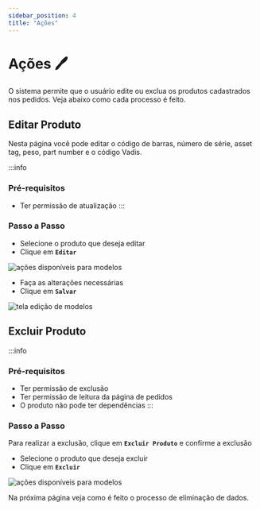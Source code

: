 ```yaml
---
sidebar_position: 4
title: "Ações"
---
```


# Ações :pen:

O sistema permite que o usuário edite ou exclua os produtos cadastrados nos pedidos. Veja abaixo como cada processo é feito.

## Editar Produto

Nesta página você pode editar o código de barras, número de série, asset tag, peso, part number e o código Vadis.

:::info

### Pré-requisitos

- Ter permissão de atualização
  :::

### Passo a Passo

- Selecione o produto que deseja editar
- Clique em **`Editar`**

![ações disponíveis para modelos](/img/images/lista_produtos.png)

- Faça as alterações necessárias
- Clique em **`Salvar`**

![tela edição de modelos](/img/images/editar_produto.png)

## Excluir Produto

:::info

### Pré-requisitos

- Ter permissão de exclusão
- Ter permissão de leitura da página de pedidos
- O produto não pode ter dependências
  :::

### Passo a Passo

Para realizar a exclusão, clique em **`Excluir Produto`** e confirme a exclusão

- Selecione o produto que deseja excluir
- Clique em **`Excluir`**

![ações disponíveis para modelos](/img/images/lista_produtos_excluir.png)

Na próxima página veja como é feito o processo de eliminação de dados.

